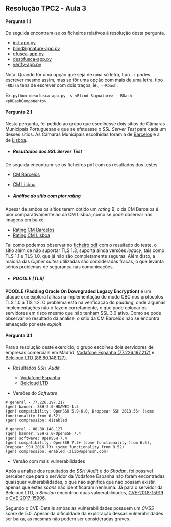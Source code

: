 ## Resolução TPC2 - Aula 3

#### Pergunta 1.1

De seguida encontram-se os ficheiros relativos à resolução desta pergunta.

- [init-app.py](https://github.com/uminho-miei-engseg-19-20/Grupo7/blob/master/TPraticas/TPC2/Blind%20signatures/init-app.py)
- [blindSignature-app.py](https://github.com/uminho-miei-engseg-19-20/Grupo7/blob/master/TPraticas/TPC2/Blind%20signatures/blindSignature-app.py)
- [ofusca-app.py](https://github.com/uminho-miei-engseg-19-20/Grupo7/blob/master/TPraticas/TPC2/Blind%20signatures/ofusca-app.py)
- [desofusca-app.py](https://github.com/uminho-miei-engseg-19-20/Grupo7/blob/master/TPraticas/TPC2/Blind%20signatures/desofusca-app.py)
- [verify-app.py](https://github.com/uminho-miei-engseg-19-20/Grupo7/blob/master/TPraticas/TPC2/Blind%20signatures/verify-app.py)

Nota: Quando fôr uma opção que seja de uma só letra, tipo ```-s``` podes escrever mesmo assim, mas se fôr uma opção com mais de uma letra, tipo ```-RDash``` tens de escrever com dois traços, ie., ```--RDash```. 

Ex: ```python desofusca-app.py -s <Blind Signature> --RDash <pRDashComponents>```.

#### Pergunta 2.1

Nesta pergunta, foi pedido ao grupo que escolhesse dois sitíos de Câmaras Municipais Portuguesas e que se efetuasse o *SSL Server Test* para cada um desses sitíos. As Câmaras Municipais escolhidas foram a de [Barcelos](https://www.cm-barcelos.pt/) e a de [Lisboa](https://www.lisboa.pt/).

- ##### Resultados dos *SSL Server Test*

De seguida encontram-se os ficheiros pdf com os resultados dos testes.
- [CM Barcelos](https://github.com/uminho-miei-engseg-19-20/Grupo7/blob/master/TPraticas/TPC2/sslTestBarcelos.pdf)
- [CM Lisboa](https://github.com/uminho-miei-engseg-19-20/Grupo7/blob/master/TPraticas/TPC2/sslTestLisboa.pdf)

- ##### Análise do sítio com pior _rating_

Apesar de ambos os sítios terem obtido um _rating_ B, o da CM Barcelos é pior comparativamente ao da CM Lisboa, como se pode observar nas imagens em baixo.

- [Rating CM Barcelos](https://github.com/uminho-miei-engseg-19-20/Grupo7/blob/master/TPraticas/TPC2/sslTestBarcelos.jpg)
- [Rating CM Lisboa](https://github.com/uminho-miei-engseg-19-20/Grupo7/blob/master/TPraticas/TPC2/sslTestLisboa.jpg)

Tal como podemos observar no [ficheiro pdf](https://github.com/uminho-miei-engseg-19-20/Grupo7/blob/master/TPraticas/TPC2/sslTestBarcelos.pdf) com o resultado do teste, o sítio além de não suportar TLS 1.3, suporta ainda versões _legacy_, tais como TLS 1.1 e TLS 1.0, que já não são completamente seguras. Além disto, a maioria das _Cipher suites_ utilizadas são consideradas fracas, o que levanta sérios problemas de segurança nas comunicações.

- ##### **POODLE (TLS)**

**POODLE (Padding Oracle On Downgraded Legacy Encryption)** é um ataque que explora falhas na implementação do modo CBC nos protocolos TLS 1.0 a TlS 1.2. O problema está na verificação do _padding_, onde algumas implementações não o fazem corretamente, o que pode colocar os servidores em risco mesmo que não tenham SSL 3.0 ativo.
Como se pode observar no resultado da análise, o sítio da CM Barcelos não se encontra ameaçado por este _exploit_.

#### Pergunta 3.1

Para a resolução deste exercício, o grupo escolheu dois servidores de empresas comerciais em Madrid, [Vodafone Espanha (77.226.197.217)](https://www.shodan.io/host/77.226.197.217) e [Belcloud LTD (88.80.148.127)](https://www.shodan.io/host/88.80.148.127).

- Resultados *SSH-Audit*
  - [Vodafone Espanha](https://github.com/uminho-miei-engseg-19-20/Grupo7/blob/master/TPraticas/TPC2/ssh-audit-77.226.197.217.txt)
  - [Belcloud LTD](https://github.com/uminho-miei-engseg-19-20/Grupo7/blob/master/TPraticas/TPC2/ssh-audit-88.80.148.127.txt)

- Versões do *Software*

````
# general - 77.226.197.217
(gen) banner: SSH-2.0-HUAWEI-1.5
(gen) compatibility: OpenSSH 5.9-6.0, Dropbear SSH 2013.56+ (some functionality from 0.52)
(gen) compression: disabled
`````

````
# general - 88.80.148.127
(gen) banner: SSH-2.0-OpenSSH_7.4
(gen) software: OpenSSH 7.4
(gen) compatibility: OpenSSH 7.3+ (some functionality from 6.6), Dropbear SSH 2016.73+ (some functionality from 0.52)
(gen) compression: enabled (zlib@openssh.com)
````
- Versão com mais vulnerabilidades

Após a análise dos resultados do *SSH-Audit* e do *Shodan*, foi possível perceber que para o servidor da Vodafone Espanha não foram encontradas quaisquer vulnerabilidades, o que não significa que não possam existir, apenas que estes *scans* não identificaram nenhuma. Já para o servidor da Belcloud LTD, o *Shodan* encontrou duas vulnerabilidades, [
CVE-2018-15919](https://www.cvedetails.com/cve/CVE-2018-15919/) e [CVE-2017-15906](https://www.cvedetails.com/cve/CVE-2017-15906).

Segundo o CVE-Details ambas as vulnerabilidades possuem um *CVSS score* de 5.0. Apesar da dificuldade da exploração dessas vulnerabilidades ser baixa, as mesmas não podem ser consideradas graves.
